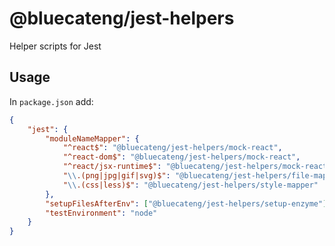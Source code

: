 # @bluecateng/jest-helpers

Helper scripts for Jest

## Usage

In `package.json` add:

```json
{
	"jest": {
		"moduleNameMapper": {
			"^react$": "@bluecateng/jest-helpers/mock-react",
			"^react-dom$": "@bluecateng/jest-helpers/mock-react",
			"^react/jsx-runtime$": "@bluecateng/jest-helpers/mock-react",
			"\\.(png|jpg|gif|svg)$": "@bluecateng/jest-helpers/file-mapper",
			"\\.(css|less)$": "@bluecateng/jest-helpers/style-mapper"
		},
		"setupFilesAfterEnv": ["@bluecateng/jest-helpers/setup-enzyme"],
		"testEnvironment": "node"
	}
}
```

